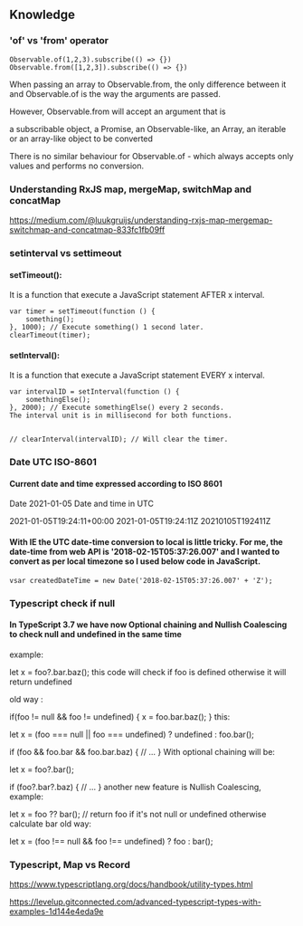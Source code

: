 

## Knowledge

### 'of' vs 'from' operator

```
Observable.of(1,2,3).subscribe(() => {})
Observable.from([1,2,3]).subscribe(() => {})
```

When passing an array to Observable.from, the only difference between it and Observable.of is the way the arguments are passed.

However, Observable.from will accept an argument that is

a subscribable object, a Promise, an Observable-like, an Array, an iterable or an array-like object to be converted

There is no similar behaviour for Observable.of - which always accepts only values and performs no conversion.

### Understanding RxJS map, mergeMap, switchMap and concatMap

https://medium.com/@luukgruijs/understanding-rxjs-map-mergemap-switchmap-and-concatmap-833fc1fb09ff


### setinterval vs settimeout

#### setTimeout():

It is a function that execute a JavaScript statement AFTER x interval.

```
var timer = setTimeout(function () {
    something();
}, 1000); // Execute something() 1 second later.
clearTimeout(timer);
```



#### setInterval():

It is a function that execute a JavaScript statement EVERY x interval.

```
var intervalID = setInterval(function () {
    somethingElse();
}, 2000); // Execute somethingElse() every 2 seconds.
The interval unit is in millisecond for both functions.


// clearInterval(intervalID); // Will clear the timer.
```

### Date UTC ISO-8601

#### Current date and time expressed according to ISO 8601

Date	2021-01-05
Date and time in UTC	

2021-01-05T19:24:11+00:00
2021-01-05T19:24:11Z
20210105T192411Z


#### With IE the UTC date-time conversion to local is little tricky. For me, the date-time from web API is '2018-02-15T05:37:26.007' and I wanted to convert as per local timezone so I used below code in JavaScript.

`vsar createdDateTime = new Date('2018-02-15T05:37:26.007' + 'Z');`


### Typescript check if null


#### In TypeScript 3.7 we have now Optional chaining and Nullish Coalescing to check null and undefined in the same time

example:

let x = foo?.bar.baz();
this code will check if foo is defined otherwise it will return undefined

old way :

if(foo != null && foo != undefined) {
   x = foo.bar.baz();
} 
this:

let x = (foo === null || foo === undefined) ? undefined : foo.bar();

if (foo && foo.bar && foo.bar.baz) { // ... }
With optional chaining will be:

let x = foo?.bar();

if (foo?.bar?.baz) { // ... }
another new feature is Nullish Coalescing, example:

let x = foo ?? bar(); // return foo if it's not null or undefined otherwise calculate bar
old way:

let x = (foo !== null && foo !== undefined) ?
foo :
bar();

### Typescript, Map vs Record

https://www.typescriptlang.org/docs/handbook/utility-types.html

https://levelup.gitconnected.com/advanced-typescript-types-with-examples-1d144e4eda9e









